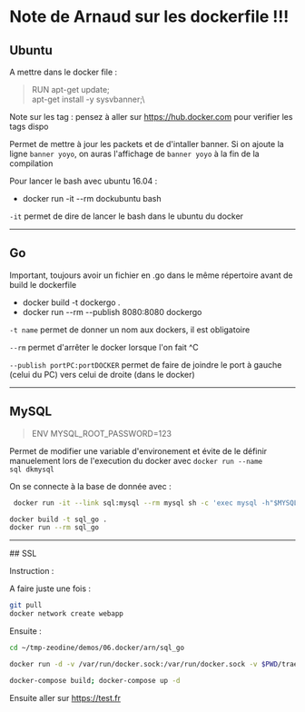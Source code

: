 Note de Arnaud sur les dockerfile !!!
===================================

## Ubuntu

A mettre dans le docker file : 

>RUN apt-get update;\
apt-get install -y sysvbanner;\

Note sur les tag : pensez à aller sur https://hub.docker.com pour verifier les tags dispo 

Permet de mettre à jour les packets et de d'intaller banner.
Si on ajoute la ligne <code>banner yoyo</code>, on auras l'affichage de <code>banner yoyo</code> à la fin de la compilation

Pour lancer le bash avec ubuntu 16.04 :

* docker run -it --rm dockubuntu bash

<code>-it</code> permet de dire de lancer le bash dans le ubuntu du docker

------------------------------------
## Go
Important, toujours avoir un fichier en .go dans le même répertoire avant de build le dockerfile 

* docker build -t dockergo  .
* docker run --rm --publish 8080:8080 dockergo

<code>-t name</code> permet de donner un nom aux dockers, il est obligatoire

<code>--rm</code> permet d'arrêter le docker lorsque l'on fait ^C

<code>--publish portPC:portDOCKER</code> permet de faire de joindre le port à gauche (celui du PC) vers celui de droite (dans le docker)

----------------------------------------

## MySQL

>ENV MYSQL_ROOT_PASSWORD=123

Permet de modifier une variable d'environement et évite de le définir manuelement lors de l'execution du docker avec <code>docker run --name sql dkmysql</code>

On se connecte à la base de donnée avec :
```bash 
 docker run -it --link sql:mysql --rm mysql sh -c 'exec mysql -h"$MYSQL_PORT_3306_TCP_ADDR" -P"$MYSQL_PORT_3306_TCP_PORT" -uroot -p"$MYSQL_ENV_MYSQL_ROOT_PASSWORD"'</code>
```

```bash
docker build -t sql_go .
docker run --rm sql_go
```

----------------------------------------

## SSL

Instruction :

A faire juste une fois :

```bash 
git pull
docker network create webapp
```
Ensuite :
```bash 
cd ~/tmp-zeodine/demos/06.docker/arn/sql_go

docker run -d -v /var/run/docker.sock:/var/run/docker.sock -v $PWD/traefik.toml:/traefik.toml -v $PWD/acme.json:/acme.json -p 80:80 -p 443:443 -l traefik.frontend.rule=Host:monitor.example.com -l traefik.port=8080 --network webapp --name traefik traefik:1.3.6-alpine --docker

docker-compose build; docker-compose up -d
```

Ensuite aller sur https://test.fr